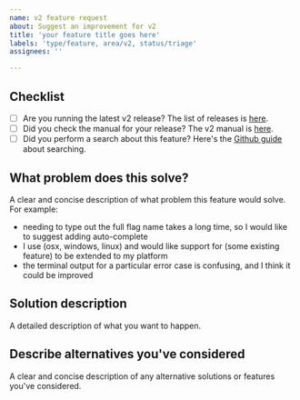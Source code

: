 ```yaml
---
name: v2 feature request
about: Suggest an improvement for v2
title: 'your feature title goes here'
labels: 'type/feature, area/v2, status/triage'
assignees: ''

---
```


## Checklist

* [ ] Are you running the latest v2 release? The list of releases is [here](https://github.com/urfave/cli/releases).
* [ ] Did you check the manual for your release? The v2 manual is [here](https://github.com/urfave/cli/blob/master/docs/v2/manual.md).
* [ ] Did you perform a search about this feature? Here's the [Github guide](https://help.github.com/en/github/managing-your-work-on-github/using-search-to-filter-issues-and-pull-requests) about searching.

## What problem does this solve?

A clear and concise description of what problem this feature would solve. For example:

- needing to type out the full flag name takes a long time, so I
  would like to suggest adding auto-complete
- I use (osx, windows, linux) and would like support for (some
  existing feature) to be extended to my platform
- the terminal output for a particular error case is confusing, and
  I think it could be improved

## Solution description

A detailed description of what you want to happen.

## Describe alternatives you've considered

A clear and concise description of any alternative solutions or
features you've considered.
